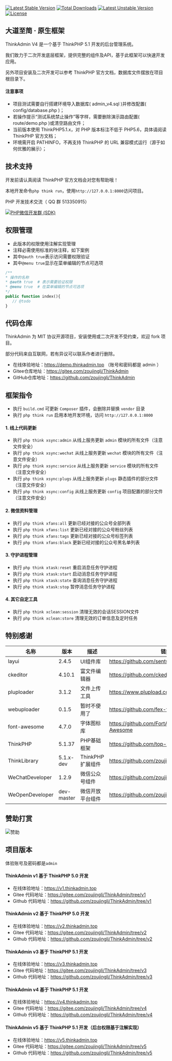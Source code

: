 [![Latest Stable Version](https://poser.pugx.org/zoujingli/thinkadmin/v/stable)](https://packagist.org/packages/zoujingli/thinkadmin) [![Total Downloads](https://poser.pugx.org/zoujingli/thinkadmin/downloads)](https://packagist.org/packages/zoujingli/thinkadmin) [![Latest Unstable Version](https://poser.pugx.org/zoujingli/thinkadmin/v/unstable)](https://packagist.org/packages/zoujingli/thinkadmin) [![License](https://poser.pugx.org/zoujingli/thinkadmin/license)](https://packagist.org/packages/zoujingli/thinkadmin)


## 大道至简 · 原生框架

ThinkAdmin V4 是一个基于 ThinkPHP 5.1 开发的后台管理系统。

我们致力于二次开发底层框架，提供完整的组件及API，基于此框架可以快速开发应用。

另外项目安装及二次开发可以参考 ThinkPHP 官方文档，数据库文件摆放在项目根目录下。

#### 注意事项 
* 项目测试需要自行搭建环境导入数据库( admin_v4.sql )并修改配置( config/database.php )；
* 若操作提示“测试系统禁止操作”等字样，需要删除演示路由配置( route/demo.php )或清空路由文件；
* 当前版本使用 ThinkPHP5.1.x，对 PHP 版本标注不低于 PHP5.6，具体请阅读 ThinkPHP 官方文档；
* 环境需开启 PATHINFO，不再支持 ThinkPHP 的 URL 兼容模式运行（源于如何优雅的展示）；

## 技术支持

开发前请认真阅读 ThinkPHP 官方文档会对您有帮助哦！

本地开发命令`php think run`，使用`http://127.0.0.1:8000`访问项目。

PHP 开发技术交流（ QQ 群 513350915）

[![PHP微信开发群 (SDK)](http://pub.idqqimg.com/wpa/images/group.png)](http://shang.qq.com/wpa/qunwpa?idkey=ae25cf789dafbef62e50a980ffc31242f150bc61a61164458216dd98c411832a) 


## 权限管理
* 此版本的权限使用注解实现管理
* 注释必需使用标准的块注释，如下案例
* 其中`@auth true`表示访问需要权限验证
* 其中`@menu true`显示在菜单编辑的节点可选项
```php
/**
* 操作的名称
* @auth true  # 表示需要验证权限
* @menu true  # 在菜单编辑的节点可选项
*/
public function index(){
   // @todo
}
```

## 代码仓库

 ThinkAdmin 为 MIT 协议开源项目，安装使用或二次开发不受约束，欢迎 fork 项目。
 
 部分代码来自互联网，若有异议可以联系作者进行删除。
 
 * 在线体验地址：https://demo.thinkadmin.top （账号和密码都是 admin ）
 * Gitee仓库地址：https://gitee.com/zoujingli/ThinkAdmin
 * GitHub仓库地址：https://github.com/zoujingli/ThinkAdmin
 
## 框架指令

* 执行 `build.cmd` 可更新 `Composer` 插件，会删除并替换 `vendor` 目录
* 执行 `php think run` 启用本地开发环境，访问 `http://127.0.0.1:8000`

#### 1. 线上代码更新
* 执行 `php think xsync:admin` 从线上服务更新 `admin` 模块的所有文件（注意文件安全）
* 执行 `php think xsync:wechat` 从线上服务更新 `wechat` 模块的所有文件（注意文件安全）
* 执行 `php think xsync:service` 从线上服务更新 `service` 模块的所有文件（注意文件安全）
* 执行 `php think xsync:plugs` 从线上服务更新 `plugs` 静态插件的部分文件（注意文件安全）
* 执行 `php think xsync:config` 从线上服务更新 `config` 项目配置的部分文件（注意文件安全）

#### 2. 微信资料管理
* 执行 `php think xfans:all` 更新已经对接的公众号全部列表
* 执行 `php think xfans:list` 更新已经对接的公众号粉丝列表
* 执行 `php think xfans:tags` 更新已经对接的公众号标签列表
* 执行 `php think xfans:black` 更新已经对接的公众号黑名单列表

#### 3. 守护进程管理
* 执行 `php think xtask:reset` 重启消息任务守护进程
* 执行 `php think xtask:start` 启动消息任务守护进程
* 执行 `php think xtask:state` 查询消息任务守护进程
* 执行 `php think xtask:stop` 暂停消息任务守护进程

#### 4. 其它自定工具
* 执行 `php think xclean:session` 清理无效的会话SESSION文件
* 执行 `php think xclean:store` 清理无效的订单信息及定时任务
 
## 特别感谢

|名称|版本|描述|链接|
|---|---|---|---|
|layui|2.4.5|UI组件库|https://github.com/sentsin/layui|
|ckeditor|4.10.1|富文件编辑器|https://github.com/ckeditor/ckeditor-dev|
|pluploader|3.1.2|文件上传工具|https://www.plupload.com|
|webuploader|0.1.5|暂时不使用了|https://github.com/fex-team/webuploader|
|font-awesome|4.7.0|字体图标库|https://github.com/FortAwesome/Font-Awesome|
|ThinkPHP|5.1.37|PHP基础框架|https://github.com/top-think/framework|
|ThinkLibrary|5.1.x-dev|ThinkPHP扩展组件|https://github.com/zoujingli/ThinkLibrary|
|WeChatDeveloper|1.2.9|微信公众号组件|https://github.com/zoujingli/WeChatDeveloper|
|WeOpenDeveloper|dev-master|微信开放平台组件|https://github.com/zoujingli/WeOpenDeveloper|

## 赞助打赏
![赞助](http://static.thinkadmin.top/pay.png)

## 项目版本
体验账号及密码都是`admin`

#### ThinkAdmin v1 基于 ThinkPHP 5.0 开发
* 在线体验地址：https://v1.thinkadmin.top
* Gitee 代码地址：https://gitee.com/zoujingli/ThinkAdmin/tree/v1
* Github 代码地址：https://github.com/zoujingli/ThinkAdmin/tree/v1

#### ThinkAdmin v2 基于 ThinkPHP 5.0 开发
* 在线体验地址：https://v2.thinkadmin.top
* Gitee 代码地址：https://gitee.com/zoujingli/ThinkAdmin/tree/v2
* Github 代码地址：https://github.com/zoujingli/ThinkAdmin/tree/v2

#### ThinkAdmin v3 基于 ThinkPHP 5.1 开发
* 在线体验地址：https://v3.thinkadmin.top
* Gitee 代码地址：https://gitee.com/zoujingli/ThinkAdmin/tree/v3
* Github 代码地址：https://github.com/zoujingli/ThinkAdmin/tree/v3

#### ThinkAdmin v4 基于 ThinkPHP 5.1 开发
* 在线体验地址：https://v4.thinkadmin.top
* Gitee 代码地址：https://gitee.com/zoujingli/ThinkAdmin/tree/v4
* Github 代码地址：https://github.com/zoujingli/ThinkAdmin/tree/v4

#### ThinkAdmin v5 基于 ThinkPHP 5.1 开发（后台权限基于注解实现）
* 在线体验地址：https://v5.thinkadmin.top
* Gitee 代码地址：https://gitee.com/zoujingli/ThinkAdmin/tree/v5
* Github 代码地址：https://github.com/zoujingli/ThinkAdmin/tree/v5
